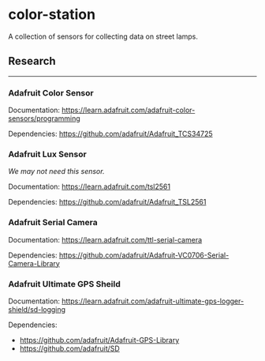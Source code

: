 color-station
=============

A collection of sensors for collecting data on street lamps.


## Research
-----------

### Adafruit Color Sensor

Documentation:
https://learn.adafruit.com/adafruit-color-sensors/programming

Dependencies:
https://github.com/adafruit/Adafruit_TCS34725


### Adafruit Lux Sensor
*We may not need this sensor.*

Documentation:
https://learn.adafruit.com/tsl2561

Dependencies:
https://github.com/adafruit/Adafruit_TSL2561

### Adafruit Serial Camera

Documentation: https://learn.adafruit.com/ttl-serial-camera

Dependencies: 
https://github.com/adafruit/Adafruit-VC0706-Serial-Camera-Library

### Adafruit Ultimate GPS Sheild

Documentation: 
https://learn.adafruit.com/adafruit-ultimate-gps-logger-shield/sd-logging

Dependencies:
- https://github.com/adafruit/Adafruit-GPS-Library
- https://github.com/adafruit/SD
